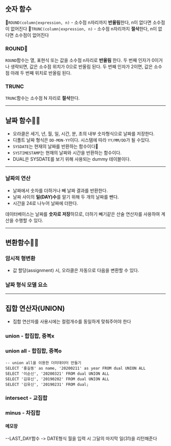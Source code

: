 ## 숫자 함수

🤔`ROUND(column|expression, n)` - 소수점 n자리까지 **반올림**한다, n이 없다면 소수점이 없어진다
🤔`TRUNC(column|expression, n)` - 소수점 n자리까지 **절삭**한다, n이 없다면 소수점이 없어진다

### ROUND🤔

`ROUND`함수는 열, 표현식 또는 값을 소수점 n자리로 **반올림** 한다.
두 번째 인자가 0이거나 생략되면, 값은 소수점 위치가 0으로 반올림 된다.
두 번째 인자가 2이면, 값은 소수점 아래 두 번째 위치로 반올림 된다.

### TRUNC

`TRUNC`함수는 소수점 N 자리로 **절삭**한다.

---

## 날짜 함수🤔🤔

- 오라클은 세기, 년, 월, 일, 시간, 분, 초의 내부 숫자형식으로 날짜를 저장한다.
- 디폴트 날짜 형식은 `DD-MON-YY`이다. 시스템에 따라 `YY/MM/DD`가 될 수있다.
- `SYSDATE`는 현재의 날짜를 반환하는 함수이다🤔
- `SYSTIMESTAMP`는 현재의 날짜와 시간을 반환하는 함수이다.
- DUAL은 SYSDATE를 보기 위해 사용되는 dummy 테이블이다.

---

### 날짜의 연산

- 날짜에서 숫자를 더하거나 빼 날짜 결과를 반환한다.
- 날짜 사이의 **일(DAY)수**를 알기 위해 두 개의 날짜를 뺀다.
- 시간을 24로 나누어 날짜에 더한다.

데이터베이스는 날짜를 **숫자로 저장**하므로, 더하기 빼기같은 산술 연산자를 사용하여 계산을 수행할 수 있다.

---

## 변환함수🤔🤔

### 암시적 형변환

- 값 할당(assignment) 시, 오라클은 자동으로 다음을 변환할 수 있다.

### 날짜 형식 모델 요소

---

## 집합 연산자(UNION)

- 집합 연산자를 사용시에는 컬럼개수를 동일하게 맞춰주어야 한다

### union - 합집합, 중복x

### union all - 합집합, 중복o

```
-- union all을 이용한 더미데이터 만들기
SELECT '홍길동' as name, '20200211' as year FROM dual UNION ALL
SELECT '이순신', '20200321' FROM dual UNION ALL
SELECT '김유신', '20190202' FROM dual UNION ALL
SELECT '김유신', '20190231' FROM dual;
```

### intersect - 교집합

### minus - 차집합

#### 메모장

--LAST_DAY함수 -> DATE형식 월을 입력 시 그달의 마지막 일(31)을 리턴해준다
